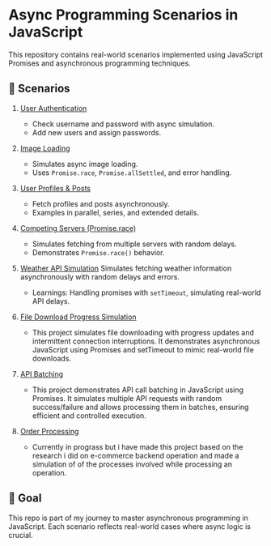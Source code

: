 # Async Programming Scenarios in JavaScript

This repository contains real-world scenarios implemented using JavaScript Promises and asynchronous programming techniques.

## 📂 Scenarios

1. [User Authentication](./01_user_auth/README.md)  
   - Check username and password with async simulation.  
   - Add new users and assign passwords.  

2. [Image Loading](./02_image_loading/README.md)  
   - Simulates async image loading.  
   - Uses `Promise.race`, `Promise.allSettled`, and error handling.  

3. [User Profiles & Posts](./03_user_profile_posts/README.md)  
   - Fetch profiles and posts asynchronously.  
   - Examples in parallel, series, and extended details.  

4. [Competing Servers (Promise.race)](./04_competing_servers/README.md)  
   - Simulates fetching from multiple servers with random delays.  
   - Demonstrates `Promise.race()` behavior.  

5. [Weather API Simulation](https://github.com/Sparklybadge024/Async_Programming_Scenarios/tree/main/05_weather_fetch.js#readme)
   Simulates fetching weather information asynchronously with random delays and errors.  
   - Learnings: Handling promises with `setTimeout`, simulating real-world API delays.

6. [File Download Progress Simulation](06_File_Download_Progress/README.md)
   - This project simulates file downloading with progress updates and intermittent connection interruptions. It demonstrates asynchronous JavaScript using Promises and setTimeout to mimic real-world file downloads.

7. [API Batching](07_API_Batching/README.md)
   - This project demonstrates API call batching in JavaScript using Promises. It simulates multiple API requests with random success/failure and allows processing them in batches, ensuring efficient and controlled execution.

8. [Order Processing](08_Order_Processing/README.md)
   - Currently in prograss but i have made this project based on the research i did on e-commerce backend operation and made a simulation of of the processes involved while processing an operation.
   
## 🚀 Goal
This repo is part of my journey to master asynchronous programming in JavaScript. Each scenario reflects real-world cases where async logic is crucial.


